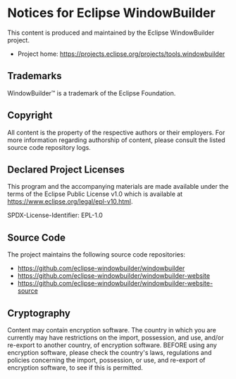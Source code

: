 # Notices for Eclipse WindowBuilder

This content is produced and maintained by the Eclipse WindowBuilder project.

* Project home: https://projects.eclipse.org/projects/tools.windowbuilder

## Trademarks

WindowBuilder™ is a trademark of the Eclipse Foundation.

## Copyright

All content is the property of the respective authors or their employers. For
more information regarding authorship of content, please consult the listed
source code repository logs.

## Declared Project Licenses

This program and the accompanying materials are made available under the terms
of the Eclipse Public License v1.0 which is available at
https://www.eclipse.org/legal/epl-v10.html.

SPDX-License-Identifier: EPL-1.0

## Source Code

The project maintains the following source code repositories:

* https://github.com/eclipse-windowbuilder/windowbuilder
* https://github.com/eclipse-windowbuilder/windowbuilder-website
* https://github.com/eclipse-windowbuilder/windowbuilder-website-source

## Cryptography

Content may contain encryption software. The country in which you are currently
may have restrictions on the import, possession, and use, and/or re-export to
another country, of encryption software. BEFORE using any encryption software,
please check the country's laws, regulations and policies concerning the import,
possession, or use, and re-export of encryption software, to see if this is
permitted. 
